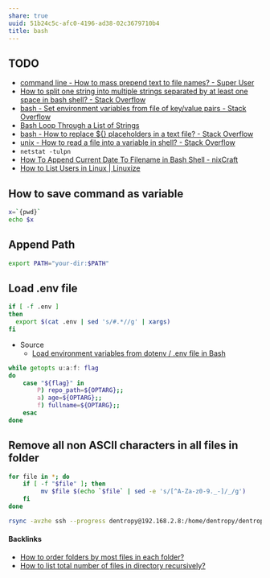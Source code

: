 ```yaml
---
share: true
uuid: 51b24c5c-afc0-4196-ad38-02c3679710b4
title: bash
---
```

## TODO

* [command line - How to mass prepend text to file names? - Super User](https://superuser.com/questions/486465/how-to-mass-prepend-text-to-file-names)
* [How to split one string into multiple strings separated by at least one space in bash shell? - Stack Overflow](https://stackoverflow.com/questions/1469849/how-to-split-one-string-into-multiple-strings-separated-by-at-least-one-space-in)
* [bash - Set environment variables from file of key/value pairs - Stack Overflow](https://stackoverflow.com/questions/19331497/set-environment-variables-from-file-of-key-value-pairs)
* [Bash Loop Through a List of Strings](https://linuxhint.com/bash_loop_list_strings/)
* [bash - How to replace ${} placeholders in a text file? - Stack Overflow](https://stackoverflow.com/questions/415677/how-to-replace-placeholders-in-a-text-file)
* [unix - How to read a file into a variable in shell? - Stack Overflow](https://stackoverflow.com/questions/7427262/how-to-read-a-file-into-a-variable-in-shell)
* `netstat -tulpn`
* [How To Append Current Date To Filename in Bash Shell - nixCraft](https://www.cyberciti.biz/faq/unix-linux-appleosx-bsd-shell-appending-date-to-filename/)
* [How to List Users in Linux | Linuxize](https://linuxize.com/post/how-to-list-users-in-linux/)

## How to save command as variable

``` bash
x=`{pwd}`
echo $x
```
## Append Path

``` bash
export PATH="your-dir:$PATH"
```
## Load .env file

``` bash
if [ -f .env ]
then
  export $(cat .env | sed 's/#.*//g' | xargs)
fi
```

* Source
  * [Load environment variables from dotenv / .env file in Bash](https://gist.github.com/mihow/9c7f559807069a03e302605691f85572)

``` bash
while getopts u:a:f: flag
do
    case "${flag}" in
        P) repo_path=${OPTARG};;
        a) age=${OPTARG};;
        f) fullname=${OPTARG};;
    esac
done
```

## Remove all non ASCII characters in all files in folder

``` sh
for file in *; do 
    if [ -f "$file" ]; then 
         mv $file $(echo `$file` | sed -e 's/[^A-Za-z0-9._-]/_/g')
    fi 
done
```

``` bash
rsync -avzhe ssh --progress dentropy@192.168.2.8:/home/dentropy/dentropycloud-traefik/apps/qbitttorrent/config/downloads .
```

#### Backlinks

* [How to order folders by most files in each folder?](/dcf1ad67-afbc-4444-b037-a6d3c4938135)
* [How to list total number of files in directory recursively?](/8c3d5832-d1d2-4564-95b4-ead1e83d5f8e)